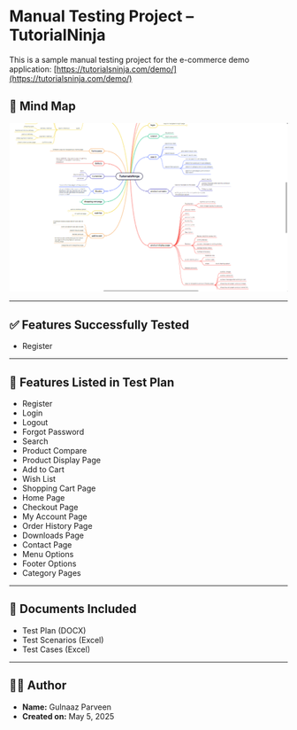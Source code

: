 # Manual Testing Project – TutorialNinja

This is a sample manual testing project for the e-commerce demo application: [https://tutorialsninja.com/demo/](https://tutorialsninja.com/demo/)

## 🧠 Mind Map
![Mind Map Demo](./demo.png)

---

## ✅ Features Successfully Tested
- Register

---

## 📝 Features Listed in Test Plan

- Register  
- Login  
- Logout  
- Forgot Password  
- Search  
- Product Compare  
- Product Display Page  
- Add to Cart  
- Wish List  
- Shopping Cart Page  
- Home Page  
- Checkout Page  
- My Account Page  
- Order History Page  
- Downloads Page  
- Contact Page  
- Menu Options  
- Footer Options  
- Category Pages  

---

## 📄 Documents Included

- Test Plan (DOCX)  
- Test Scenarios (Excel)  
- Test Cases (Excel)  

---

## 👩‍💻 Author

- **Name:** Gulnaaz Parveen  
- **Created on:** May 5, 2025
